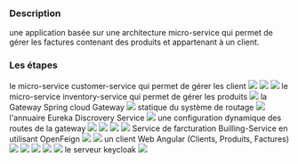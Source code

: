 <h3>Description</h3>
une application basée sur une architecture micro-service qui permet de gérer les factures contenant des produits et appartenant à un client.
<h3>Les étapes</h3>
le micro-service customer-service qui permet de gérer les client
<img src="screens/capture1.png">
<img src="screens/capture11.png">
<img src="screens/capture 12.png">
le micro-service inventory-service qui permet de gérer les produits
<img src="screens/capture2.png">
la Gateway Spring cloud Gateway
<img src="screens/capture3.png">
statique du système de routage
<img src="screens/capture4.png">
l'annuaire Eureka Discrovery Service
<img src="screens/capture5.png">
une configuration dynamique des routes de la gateway
<img src="screens/capture6.png">
<img src="screens/capture61.png">
<img src="screens/capture62.png">
<img src="screens/capture63.png">
Service de farcturation Builling-Service en utilisant OpenFeign
<img src="screens/capture7.png">
<img src="screens/capture71.png">
un client Web Angular (Clients, Produits, Factures)
<img src="screens/capture8.png">
<img src="screens/cap3.png">
<img src="screens/cap4.png">
<img src="screens/cap10.png">
<img src="screens/cap12.png">
le serveur keycloak
<img src="screens/keyclock.png">
